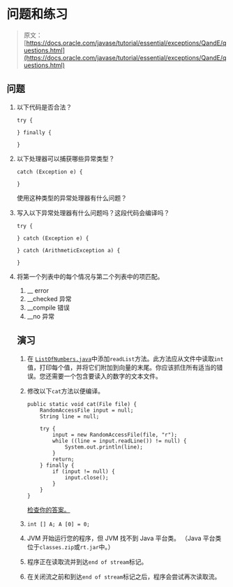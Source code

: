 # 问题和练习

> 原文： [https://docs.oracle.com/javase/tutorial/essential/exceptions/QandE/questions.html](https://docs.oracle.com/javase/tutorial/essential/exceptions/QandE/questions.html)

## 问题

1.  以下代码是否合法？

    ```
    try {

    } finally {

    }

    ```

2.  以下处理器可以捕获哪些异常类型？

    ```
    catch (Exception e) {

    }

    ```

    使用这种类型的异常处理器有什么问题？
3.  写入以下异常处理器有什么问题吗？这段代码会编译吗？

    ```
    try {

    } catch (Exception e) {

    } catch (ArithmeticException a) {

    }

    ```

4.  将第一个列表中的每个情况与第二个列表中的项匹配。
    1.  __ error
    2.  __checked 异常
    3.  __compile 错误
    4.  __no 异常

    ## 演习

    1.  在 [``ListOfNumbers.java``](../examples/ListOfNumbers.java)中添加`readList`方法。此方法应从文件中读取`int`值，打印每个值，并将它们附加到向量的末尾。你应该抓住所有适当的错误。您还需要一个包含要读入的数字的文本文件。
    2.  修改以下`cat`方法以便编译。

        ```
        public static void cat(File file) {
            RandomAccessFile input = null;
            String line = null;

            try {
                input = new RandomAccessFile(file, "r");
                while ((line = input.readLine()) != null) {
                    System.out.println(line);
                }
                return;
            } finally {
                if (input != null) {
                    input.close();
                }
            }
        }

        ```

        [检查你的答案。](answers.html)
    1.  `int [] A;
        A [0] = 0;`
    2.  JVM 开始运行您的程序，但 JVM 找不到 Java 平台类。 （Java 平台类位于`classes.zip`或`rt.jar`中。）
    3.  程序正在读取流并到达`end of stream`标记。
    4.  在关闭流之前和到达`end of stream`标记之后，程序会尝试再次读取流。